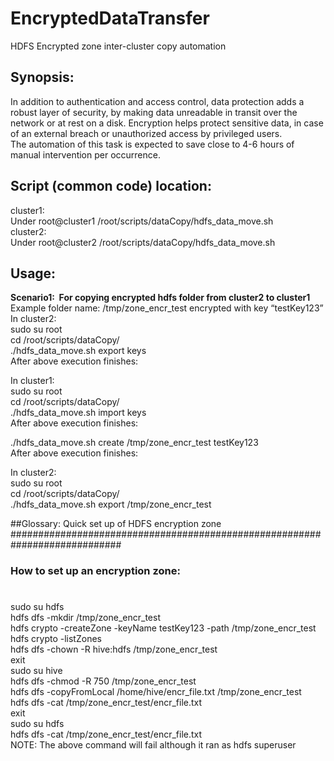 # EncryptedDataTransfer
HDFS Encrypted zone inter-cluster copy automation

## Synopsis:
In addition to authentication and access control, data protection adds a robust layer of security, by making data unreadable in transit over the network or at rest on a disk. Encryption helps protect sensitive data, in case of an external breach or unauthorized access by privileged users.  
The automation of this task is expected to save close to 4-6 hours of manual intervention per occurrence.  
  
## Script (common code) location:
cluster1:  
Under root@cluster1 /root/scripts/dataCopy/hdfs_data_move.sh  
cluster2:  
Under root@cluster2 /root/scripts/dataCopy/hdfs_data_move.sh  

## Usage:
**Scenario1:  For copying encrypted hdfs folder from cluster2 to cluster1**
Example folder name: /tmp/zone_encr_test encrypted with key “testKey123”  
In cluster2:  
sudo su root  
cd /root/scripts/dataCopy/  
./hdfs_data_move.sh export keys  
After above execution finishes:  

In cluster1:  
sudo su root  
cd /root/scripts/dataCopy/  
./hdfs_data_move.sh import keys  
After above execution finishes:  

./hdfs_data_move.sh create /tmp/zone_encr_test testKey123  
After above execution finishes:  

In cluster2:  
sudo su root  
cd /root/scripts/dataCopy/  
./hdfs_data_move.sh export /tmp/zone_encr_test  




##Glossary: Quick set up of HDFS encryption zone
############################################################################  
### How to set up an encryption zone:  
# ##########################################################################    
sudo su hdfs  
hdfs dfs -mkdir /tmp/zone_encr_test  
hdfs crypto -createZone -keyName testKey123 -path /tmp/zone_encr_test  
hdfs crypto -listZones  
hdfs dfs -chown -R hive:hdfs /tmp/zone_encr_test  
exit  
sudo su hive  
hdfs dfs -chmod -R 750 /tmp/zone_encr_test  
hdfs dfs -copyFromLocal /home/hive/encr_file.txt /tmp/zone_encr_test  
hdfs dfs -cat /tmp/zone_encr_test/encr_file.txt  
exit  
sudo su hdfs  
hdfs dfs -cat /tmp/zone_encr_test/encr_file.txt  
NOTE: The above command will fail although it ran as hdfs superuser  
